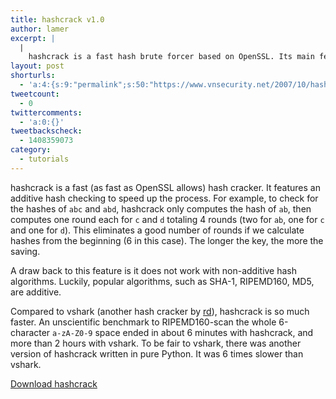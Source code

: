 ```yaml
---
title: hashcrack v1.0
author: lamer
excerpt: |
  |
    hashcrack is a fast hash brute forcer based on OpenSSL. Its main feature is additive brute forcing. Version 1.0 is released under the BSD license.
layout: post
shorturls:
  - 'a:4:{s:9:"permalink";s:50:"https://www.vnsecurity.net/2007/10/hashcrack-v1-0/";s:7:"tinyurl";s:26:"http://tinyurl.com/ybg7p87";s:4:"isgd";s:18:"http://is.gd/aOtkI";s:5:"bitly";s:20:"http://bit.ly/4UA3b4";}'
tweetcount:
  - 0
twittercomments:
  - 'a:0:{}'
tweetbackscheck:
  - 1408359073
category:
  - tutorials
---
```

hashcrack is a fast (as fast as OpenSSL allows) hash cracker. It features an additive hash checking to speed up the process. For example, to check for the hashes of `abc` and `abd`, hashcrack only computes the hash of `ab`, then computes one round each for `c` and `d` totaling 4 rounds (two for `ab`, one for `c` and one for `d`). This eliminates a good number of rounds if we calculate hashes from the beginning (6 in this case). The longer the key, the more the saving.

A draw back to this feature is it does not work with non-additive hash algorithms. Luckily, popular algorithms, such as SHA-1, RIPEMD160, MD5, are additive.

Compared to vshark (another hash cracker by [rd][1]), hashcrack is so much faster. An unscientific benchmark to RIPEMD160-scan the whole 6-character `a-zA-Z0-9` space ended in about 6 minutes with hashcrack, and more than 2 hours with vshark. To be fair to vshark, there was another version of hashcrack written in pure Python. It was 6 times slower than vshark.

[Download hashcrack][2]

 [1]: http://www.vnsecurity.net/Members/rd
 [2]: http://www.vnsecurity.net/Members/lamer/Files/hashcrack-1.0.tgz